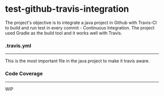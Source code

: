 # test-github-travis-integration

The project's objective is to integrate a java project in Github with Travis-CI to build and run test in every commit - Continuous Integration. The project used Gradle as the build tool and it works well with Travis.

### .travis.yml
<hr>
This is the most important file in the java project to make it travis aware.

### Code Coverage
<hr>
WIP
